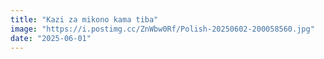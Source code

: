```yaml
---
title: "Kazi za mikono kama tiba"
image: "https://i.postimg.cc/ZnWbw0Rf/Polish-20250602-200058560.jpg" 
date: "2025-06-01"
---
```

